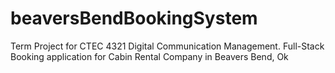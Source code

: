 # beaversBendBookingSystem
Term Project for CTEC 4321 Digital Communication Management. Full-Stack Booking application for Cabin Rental Company in Beavers Bend, Ok
